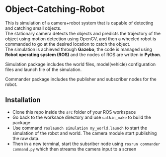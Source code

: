 # Object-Catching-Robot
This is simulation of a camera+robot system that is capable of detecting and catching small objects.<br>
The stationary camera detects the objects and predicts the trajectory of the object using motion detection using OpenCV, and then a wheeled robot is commanded to go at the desired location to catch the object.<br>
The simulation is achieved through **Gazebo**, the code is managed using **Robot operating system (ROS)** and the nodes of ROS are written in **Python**.

Simulation package includes the world files, model(vehicle) configuration files and launch file of the simulation.

Commander package includes the publisher and subscriber nodes for the robot.

## Installation
* Clone this repo inside the `src` folder of your ROS workspace
* Go back to the worksace directory and use `catkin_make` to build the package
* Use command `roslaunch simulation my_world.launch` to start the simulation of the robot and world. The camera module start publishing the raw data.
* Then in a new terminal, start the subsriber node using `rosrun commander command.py` which then streams the camera input to a screen
